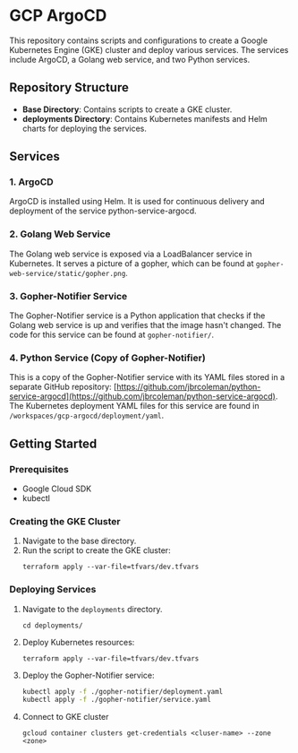 # GCP ArgoCD

This repository contains scripts and configurations to create a Google Kubernetes Engine (GKE) cluster and deploy various services. The services include ArgoCD, a Golang web service, and two Python services.

## Repository Structure

- **Base Directory**: Contains scripts to create a GKE cluster.
- **deployments Directory**: Contains Kubernetes manifests and Helm charts for deploying the services.

## Services

### 1. ArgoCD

ArgoCD is installed using Helm. It is used for continuous delivery and deployment of the service python-service-argocd.

### 2. Golang Web Service

The Golang web service is exposed via a LoadBalancer service in Kubernetes. It serves a picture of a gopher, which can be found at `gopher-web-service/static/gopher.png`.

### 3. Gopher-Notifier Service

The Gopher-Notifier service is a Python application that checks if the Golang web service is up and verifies that the image hasn't changed. The code for this service can be found at `gopher-notifier/`.

### 4. Python Service (Copy of Gopher-Notifier)

This is a copy of the Gopher-Notifier service with its YAML files stored in a separate GitHub repository: [https://github.com/jbrcoleman/python-service-argocd](https://github.com/jbrcoleman/python-service-argocd). The Kubernetes deployment YAML files for this service are found in `/workspaces/gcp-argocd/deployment/yaml`.

## Getting Started

### Prerequisites

- Google Cloud SDK
- kubectl

### Creating the GKE Cluster

1. Navigate to the base directory.
2. Run the script to create the GKE cluster:
    ```
    terraform apply --var-file=tfvars/dev.tfvars
    ```

### Deploying Services

1. Navigate to the `deployments` directory.
    ```
    cd deployments/
    ```
2. Deploy Kubernetes resources:
    ```
    terraform apply --var-file=tfvars/dev.tfvars
    ```
3. Deploy the Gopher-Notifier service:
    ```sh
    kubectl apply -f ./gopher-notifier/deployment.yaml
    kubectl apply -f ./gopher-notifier/service.yaml
    ```
4. Connect to GKE cluster
    ```
    gcloud container clusters get-credentials <cluser-name> --zone <zone>
    ```

